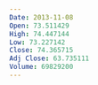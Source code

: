 ```yaml
---
Date: 2013-11-08
Open: 73.511429
High: 74.447144
Low: 73.227142
Close: 74.365715
Adj Close: 63.735111
Volume: 69829200
---
```

